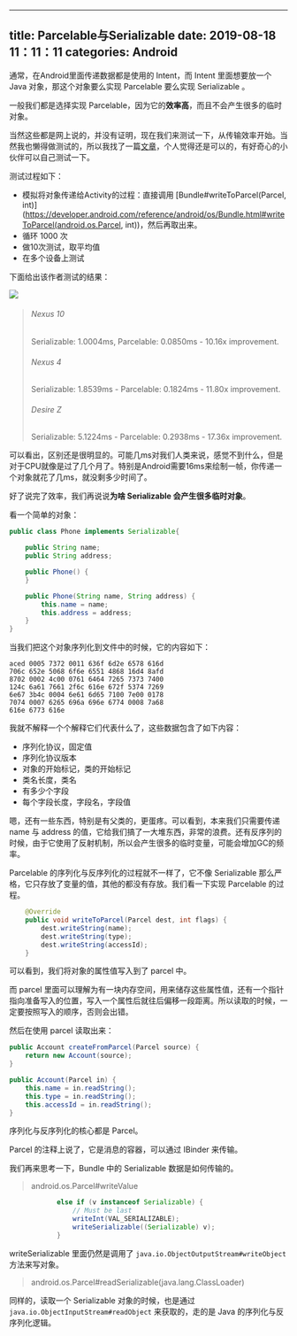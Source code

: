 
---
title: Parcelable与Serializable
date: 2019-08-18 11：11：11
categories: Android
---


通常，在Android里面传递数据都是使用的 Intent，而 Intent 里面想要放一个 Java 对象，那这个对象要么实现 Parcelable 要么实现 Serializable 。

一般我们都是选择实现 Parcelable，因为它的**效率高**，而且不会产生很多的临时对象。

当然这些都是网上说的，并没有证明，现在我们来测试一下，从传输效率开始。当然我也懒得做测试的，所以我找了一篇[文章](http://www.developerphil.com/parcelable-vs-serializable/)，个人觉得还是可以的，有好奇心的小伙伴可以自己测试一下。

测试过程如下：

- 模拟将对象传递给Activity的过程：直接调用 [Bundle#writeToParcel(Parcel, int)](https://developer.android.com/reference/android/os/Bundle.html#writeToParcel(android.os.Parcel, int))，然后再取出来。
- 循环 1000 次
- 做10次测试，取平均值
- 在多个设备上测试

下面给出该作者测试的结果：

![](http://www.developerphil.com/assets/parcelable-vs-serializable-e1366334109758.png)

> ###### Nexus 10
>
> Serializable: 1.0004ms,  Parcelable: 0.0850ms - 10.16x improvement.
>
> ###### Nexus 4
>
> Serializable: 1.8539ms - Parcelable: 0.1824ms - 11.80x improvement.
>
> ###### Desire Z
>
> Serializable: 5.1224ms - Parcelable: 0.2938ms - 17.36x improvement.

可以看出，区别还是很明显的。可能几ms对我们人类来说，感觉不到什么，但是对于CPU就像是过了几个月了。特别是Android需要16ms来绘制一帧，你传递一个对象就花了几ms，就没剩多少时间了。

好了说完了效率，我们再说说**为啥 Serializable 会产生很多临时对象**。

看一个简单的对象：

```java
public class Phone implements Serializable{

    public String name;
    public String address;

    public Phone() {
    }

    public Phone(String name, String address) {
        this.name = name;
        this.address = address;
    }
}
```

当我们把这个对象序列化到文件中的时候，它的内容如下：

```
aced 0005 7372 0011 636f 6d2e 6578 616d
706c 652e 5068 6f6e 6551 4868 16d4 8afd
8702 0002 4c00 0761 6464 7265 7373 7400
124c 6a61 7661 2f6c 616e 672f 5374 7269
6e67 3b4c 0004 6e61 6d65 7100 7e00 0178
7074 0007 6265 696a 696e 6774 0008 7a68
616e 6773 616e
```

我就不解释一个个解释它们代表什么了，这些数据包含了如下内容：

- 序列化协议，固定值
- 序列化协议版本
- 对象的开始标记，类的开始标记
- 类名长度，类名
- 有多少个字段
- 每个字段长度，字段名，字段值

嗯，还有一些东西，特别是有父类的，更蛋疼。可以看到，本来我们只需要传递 name 与 address 的值，它给我们搞了一大堆东西，非常的浪费。还有反序列的时候，由于它使用了反射机制，所以会产生很多的临时变量，可能会增加GC的频率。

Parcelable 的序列化与反序列化的过程就不一样了，它不像 Serializable 那么严格，它只存放了变量的值，其他的都没有存放。我们看一下实现 Parcelable 的过程。

```java
    @Override
    public void writeToParcel(Parcel dest, int flags) {
        dest.writeString(name);
        dest.writeString(type);
        dest.writeString(accessId);
    }
```

可以看到，我们将对象的属性值写入到了 parcel 中。

而 parcel 里面可以理解为有一块内存空间，用来储存这些属性值，还有一个指针指向准备写入的位置，写入一个属性后就往后偏移一段距离。所以读取的时候，一定要按照写入的顺序，否则会出错。

然后在使用 parcel 读取出来：

```java
public Account createFromParcel(Parcel source) {
    return new Account(source);
}

public Account(Parcel in) {
    this.name = in.readString();
    this.type = in.readString();
    this.accessId = in.readString();
}
```

序列化与反序列化的核心都是 Parcel。

Parcel 的注释上说了，它是消息的容器，可以通过 IBinder 来传输。



我们再来思考一下，Bundle 中的 Serializable 数据是如何传输的。

> android.os.Parcel#writeValue

```java
 			else if (v instanceof Serializable) {
                // Must be last
                writeInt(VAL_SERIALIZABLE);
                writeSerializable((Serializable) v);
            }
```

writeSerializable 里面仍然是调用了 `java.io.ObjectOutputStream#writeObject` 方法来写对象。



> android.os.Parcel#readSerializable(java.lang.ClassLoader)

同样的，读取一个 Serializable 对象的时候，也是通过 `java.io.ObjectInputStream#readObject`  来获取的，走的是 Java 的序列化与反序列化逻辑。